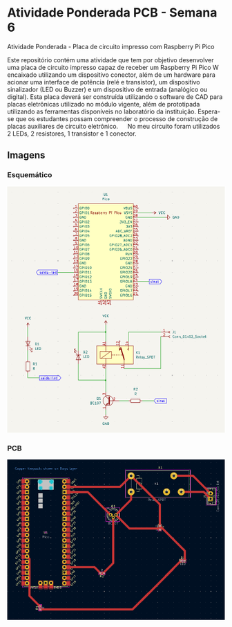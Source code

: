 # Atividade Ponderada PCB - Semana 6
Atividade Ponderada - Placa de circuito impresso com Raspberry Pi Pico

Este repositório contém uma atividade que tem por objetivo desenvolver uma placa de circuito impresso capaz de receber um Raspberry Pi Pico W encaixado utilizando um dispositivo conector, além de um hardware para acionar uma interface de potência (relé e transistor), um dispositivo sinalizador (LED ou Buzzer) e um dispositivo de entrada (analógico ou digital). Esta placa deverá ser construída utilizando o software de CAD para placas eletrônicas utilizado no módulo vigente, além de prototipada utilizando as ferramentas disponíveis no laboratório da instituição. Espera-se que os estudantes possam compreender o processo de construção de placas auxiliares de circuito eletrônico.
&emsp; No meu circuito foram utilizados 2 LEDs, 2 resistores, 1 transistor e 1 conector. 

## Imagens
### Esquemático
![Esquemático do Circuito](imagens/esquematico.png)
### PCB
![PCB](Imagens/pcb.png)
